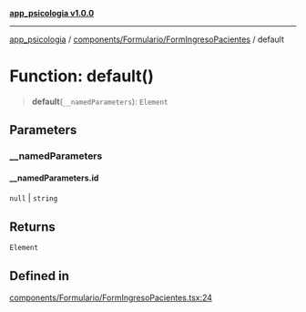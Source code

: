 [**app_psicologia v1.0.0**](../../../../README.md)

***

[app_psicologia](../../../../modules.md) / [components/Formulario/FormIngresoPacientes](../README.md) / default

# Function: default()

> **default**(`__namedParameters`): `Element`

## Parameters

### \_\_namedParameters

#### __namedParameters.id

`null` \| `string`

## Returns

`Element`

## Defined in

[components/Formulario/FormIngresoPacientes.tsx:24](https://github.com/XxtbmfxX/app_psicologia/blob/1b7e1a732f6dc51a16bb04e0db4a2462b477a368/components/Formulario/FormIngresoPacientes.tsx#L24)
